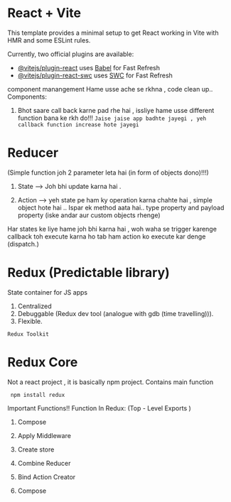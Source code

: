 # React + Vite

This template provides a minimal setup to get React working in Vite with HMR and some ESLint rules.

Currently, two official plugins are available:

- [@vitejs/plugin-react](https://github.com/vitejs/vite-plugin-react/blob/main/packages/plugin-react/README.md) uses [Babel](https://babeljs.io/) for Fast Refresh
- [@vitejs/plugin-react-swc](https://github.com/vitejs/vite-plugin-react-swc) uses [SWC](https://swc.rs/) for Fast Refresh


 component manangement
    Hame usse ache se rkhna , code clean up..
    Components:
1) Bhot saare call back karne pad rhe hai , issliye hame usse different function bana ke rkh do!!!
`
     Jaise jaise app badhte jayegi , yeh callback function increase hote jayegi
`


# Reducer
(Simple function joh 2 parameter leta hai (in form of objects dono)!!!)
1) State --> Joh bhi update karna hai .

2) Action --> yeh state pe ham ky operation karna chahte hai , simple object hote hai ..
Ispar ek method aata hai..
type property and payload property (iske andar aur custom objects rhenge)

Har states ke liye hame joh bhi karna hai , woh waha se trigger karenge
callback toh execute karna ho tab ham action ko execute kar denge (dispatch.)


# Redux (Predictable library)
State container for JS apps 
1) Centralized
2) Debuggable (Redux dev tool (analogue with gdb (time travelling))).
3) Flexible.

`Redux Toolkit`

# Redux Core 
Not a react project , it is basically npm project.
 Contains main function

` npm install redux`

Important Functions!!
Function In Redux: (Top - Level Exports )
1) Compose
2) Apply Middleware
3) Create store 
4) Combine Reducer
5) Bind Action Creator


1) Compose

